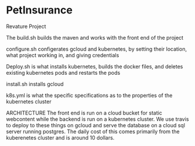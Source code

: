 # PetInsurance
Revature Project

The build.sh builds the maven and works with the front end of the project

configure.sh configerates gcloud and kubernetes, by setting their location, what project working in, and giving credentials 

Deploy.sh is what installs kubernetes, builds the docker files, and deletes existing kubernetes pods and restarts the pods

install.sh installs gcloud

k8s.yml is what the specific specifications as to the properties of the kubernetes cluster

ARCHITECTURE
The front end is run on a cloud bucket for static webcontent while the backend is run on a kubernetes cluster. We use travis to deploy to these things on gcloud and serve the database on a cloud sql server running postgres. The daily cost of this comes primarily from the kuberenetes cluster and is around 10 dollars.
